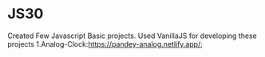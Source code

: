 # JS30

Created Few Javascript Basic projects.
Used VanillaJS for developing these projects
1.Analog-Clock:https://pandey-analog.netlify.app/;
